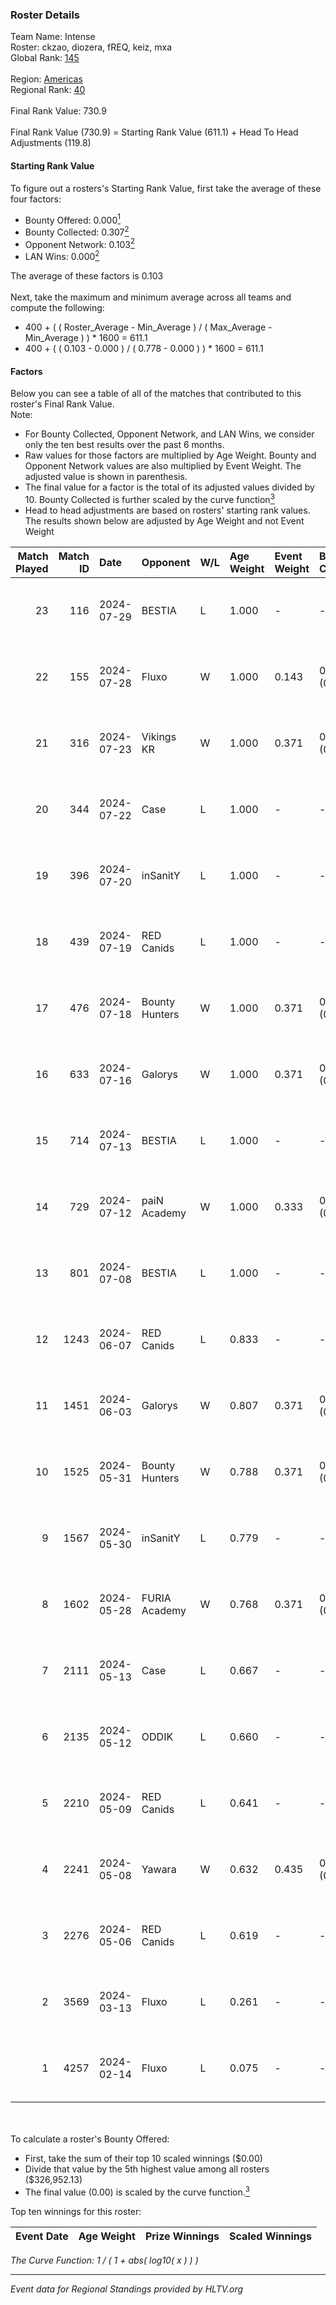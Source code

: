 ### Roster Details<br />
Team Name: Intense<br />
Roster: ckzao, diozera, fREQ, keiz, mxa<br />
Global Rank: [145](../standings_global.md)<br />
<br />
Region: [Americas]( ../standings_americas.md)<br />
Regional Rank: [40]( ../standings_americas.md)<br />
<br />
Final Rank Value:  730.9<br />
<br />
Final Rank Value (730.9) = Starting Rank Value (611.1) + Head To Head Adjustments (119.8)<br />

#### Starting Rank Value<br />
To figure out a rosters's Starting Rank Value, first take the average of these four factors:<br />
- Bounty Offered: 0.000[<sup>1</sup>](#table2)
- Bounty Collected: 0.307[<sup>2</sup>](#table1)
- Opponent Network: 0.103[<sup>2</sup>](#table1)
- LAN Wins: 0.000[<sup>2</sup>](#table1)

The average of these factors is 0.103<br />
<br />
Next, take the maximum and minimum average across all teams and compute the following:<br />
- 400 + ( ( Roster_Average - Min_Average ) / ( Max_Average - Min_Average ) ) * 1600 = 611.1
- 400 + ( ( 0.103 - 0.000 ) / ( 0.778 - 0.000 ) ) * 1600 = 611.1


#### Factors<br />
Below you can see a table of all of the matches that contributed to this roster's Final Rank Value.<br />
Note:<br />

- For Bounty Collected, Opponent Network, and LAN Wins, we consider only the ten best results over the past 6 months.
- Raw values for those factors are multiplied by Age Weight. Bounty and Opponent Network values are also multiplied by Event Weight. The adjusted value is shown in parenthesis.
- The final value for a factor is the total of its adjusted values divided by 10. Bounty Collected is further scaled by the curve function[<sup>3</sup>](#curveFunction)
- Head to head adjustments are based on rosters' starting rank values. The results shown below are adjusted by Age Weight and not Event Weight
<span id="table1"></span><br />


| Match Played | Match ID | Date       | Opponent       | W/L | Age Weight | Event Weight | Bounty Collected | Opponent Network | LAN Wins  | H2H Adj. | Roster                          |
| -: | -: | :- | :- | :- | :- | :- | :- | :- | :- | -: | :- |
|           23 |      116 | 2024-07-29 | BESTIA         | L   | 1.000      | -            | -                | -                | -         |    -5.61 | ckzao, diozera, fREQ, keiz, mxa |
|           22 |      155 | 2024-07-28 | Fluxo          | W   | 1.000      | 0.143        | 0.122 (0.017)    | 0.702 (0.100)    | 0 (0.000) |    28.54 | ckzao, diozera, fREQ, keiz, mxa |
|           21 |      316 | 2024-07-23 | Vikings KR     | W   | 1.000      | 0.371        | 0.008 (0.003)    | 0.459 (0.170)    | 0 (0.000) |    21.18 | ckzao, diozera, fREQ, keiz, mxa |
|           20 |      344 | 2024-07-22 | Case           | L   | 1.000      | -            | -                | -                | -         |    -7.36 | ckzao, diozera, fREQ, keiz, mxa |
|           19 |      396 | 2024-07-20 | inSanitY       | L   | 1.000      | -            | -                | -                | -         |    -4.19 | ckzao, diozera, fREQ, keiz, mxa |
|           18 |      439 | 2024-07-19 | RED Canids     | L   | 1.000      | -            | -                | -                | -         |    -2.27 | ckzao, diozera, fREQ, keiz, mxa |
|           17 |      476 | 2024-07-18 | Bounty Hunters | W   | 1.000      | 0.371        | 0.022 (0.008)    | 0.512 (0.190)    | 0 (0.000) |    26.20 | ckzao, diozera, fREQ, keiz, mxa |
|           16 |      633 | 2024-07-16 | Galorys        | W   | 1.000      | 0.371        | 0.030 (0.011)    | 0.568 (0.210)    | 0 (0.000) |    22.54 | ckzao, diozera, fREQ, keiz, mxa |
|           15 |      714 | 2024-07-13 | BESTIA         | L   | 1.000      | -            | -                | -                | -         |    -4.14 | ckzao, diozera, fREQ, keiz, mxa |
|           14 |      729 | 2024-07-12 | paiN Academy   | W   | 1.000      | 0.333        | 0.000 (0.000)    | 0.000 (0.000)    | 0 (0.000) |     5.92 | ckzao, diozera, fREQ, keiz, mxa |
|           13 |      801 | 2024-07-08 | BESTIA         | L   | 1.000      | -            | -                | -                | -         |    -3.46 | ckzao, diozera, fREQ, keiz, mxa |
|           12 |     1243 | 2024-06-07 | RED Canids     | L   | 0.833      | -            | -                | -                | -         |    -1.72 | ckzao, diozera, fREQ, keiz, mxa |
|           11 |     1451 | 2024-06-03 | Galorys        | W   | 0.807      | 0.371        | 0.030 (0.009)    | 0.568 (0.170)    | 0 (0.000) |    20.48 | ckzao, diozera, fREQ, keiz, mxa |
|           10 |     1525 | 2024-05-31 | Bounty Hunters | W   | 0.788      | 0.371        | 0.022 (0.006)    | 0.512 (0.149)    | 0 (0.000) |    20.10 | ckzao, diozera, fREQ, keiz, mxa |
|            9 |     1567 | 2024-05-30 | inSanitY       | L   | 0.779      | -            | -                | -                | -         |    -3.63 | ckzao, diozera, fREQ, keiz, mxa |
|            8 |     1602 | 2024-05-28 | FURIA Academy  | W   | 0.768      | 0.371        | 0.000 (0.000)    | 0.104 (0.030)    | 0 (0.000) |     9.54 | ckzao, diozera, fREQ, keiz, mxa |
|            7 |     2111 | 2024-05-13 | Case           | L   | 0.667      | -            | -                | -                | -         |    -3.77 | bsd, ckzao, diozera, fREQ, mxa  |
|            6 |     2135 | 2024-05-12 | ODDIK          | L   | 0.660      | -            | -                | -                | -         |    -2.28 | bsd, ckzao, diozera, fREQ, mxa  |
|            5 |     2210 | 2024-05-09 | RED Canids     | L   | 0.641      | -            | -                | -                | -         |    -1.47 | bsd, ckzao, diozera, fREQ, mxa  |
|            4 |     2241 | 2024-05-08 | Yawara         | W   | 0.632      | 0.435        | 0.000 (0.000)    | 0.049 (0.013)    | 0 (0.000) |     7.43 | bsd, ckzao, diozera, fREQ, mxa  |
|            3 |     2276 | 2024-05-06 | RED Canids     | L   | 0.619      | -            | -                | -                | -         |    -1.38 | bsd, ckzao, diozera, fREQ, mxa  |
|            2 |     3569 | 2024-03-13 | Fluxo          | L   | 0.261      | -            | -                | -                | -         |    -0.63 | bsd, ckzao, diozera, mxa, roz   |
|            1 |     4257 | 2024-02-14 | Fluxo          | L   | 0.075      | -            | -                | -                | -         |    -0.20 | bsd, ckzao, diozera, mxa, roz   |

<br />
<span id="table2"></span><br />
To calculate a roster's Bounty Offered:<br />

- First, take the sum of their top 10 scaled winnings ($0.00)
- Divide that value by the 5th highest value among all rosters ($326,952.13)
- The final value (0.00) is scaled by the curve function.[<sup>3</sup>](#curveFunction)

Top ten winnings for this roster:<br />

| Event Date | Age Weight | Prize Winnings | Scaled Winnings |
| :- | -: | :- | :- |


<span id="curveFunction"></span>_The Curve Function: 1 / ( 1 + abs( log10( x ) ) )_<br />

---
_Event data for Regional Standings provided by HLTV.org_<br />
